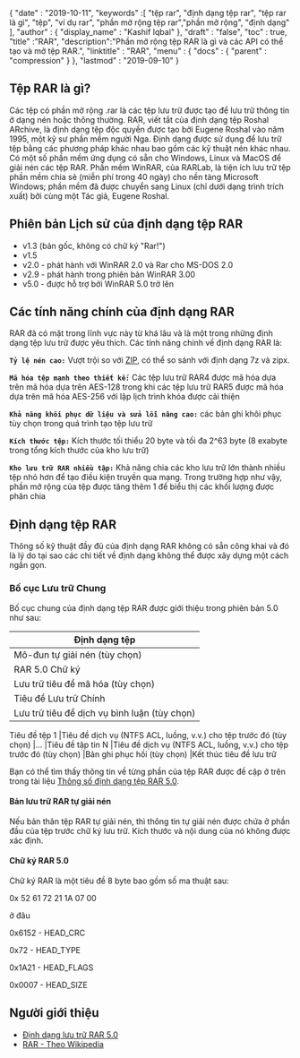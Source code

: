 {
  "date" : "2019-10-11",
  "keywords" :[ "tệp rar", "định dạng tệp rar", "tệp rar là gì", "tệp", "ví dụ rar", "phần mở rộng tệp rar","phần mở rộng", "định dạng" ],
  "author" : {
    "display_name" : "Kashif Iqbal"
},
  "draft" : "false",
  "toc" : true,
  "title" :"RAR",
  "description":"Phần mở rộng tệp RAR là gì và các API có thể tạo và mở tệp RAR.",
  "linktitle" : "RAR",
  "menu" : {
    "docs" : {
      "parent" : "compression"
}
},
  "lastmod" : "2019-09-10"
}

## Tệp RAR là gì?

Các tệp có phần mở rộng .rar là các tệp lưu trữ được tạo để lưu trữ thông tin ở dạng nén hoặc thông thường. RAR, viết tắt của định dạng tệp Roshal ARchive, là định dạng tệp độc quyền được tạo bởi Eugene Roshal vào năm 1995, một kỹ sư phần mềm người Nga. Định dạng được sử dụng để lưu trữ tệp bằng các phương pháp khác nhau bao gồm các kỹ thuật nén khác nhau. Có một số phần mềm ứng dụng có sẵn cho Windows, Linux và MacOS để giải nén các tệp RAR. Phần mềm WinRAR, của RARLab, là tiện ích lưu trữ tệp phần mềm chia sẻ (miễn phí trong 40 ngày) cho nền tảng Microsoft Windows; phần mềm đã được chuyển sang Linux (chỉ dưới dạng trình trích xuất) bởi cùng một Tác giả, Eugene Roshal.

## Phiên bản Lịch sử của định dạng tệp RAR

* v1.3 (bản gốc, không có chữ ký "Rar!")
* v1.5
* v2.0 - phát hành với WinRAR 2.0 và Rar cho MS-DOS 2.0
* v2.9 - phát hành trong phiên bản WinRAR 3.00
* v5.0 - được hỗ trợ bởi WinRAR 5.0 trở lên

## Các tính năng chính của định dạng RAR

RAR đã có mặt trong lĩnh vực này từ khá lâu và là một trong những định dạng tệp lưu trữ được yêu thích. Các tính năng chính về định dạng RAR là:

**`Tỷ lệ nén cao:`** Vượt trội so với [ZIP](/vi/compression/zip/), có thể so sánh với định dạng 7z và zipx.

**`Mã hóa tệp mạnh theo thiết kế:`** Các tệp lưu trữ RAR4 được mã hóa dựa trên mã hóa dựa trên AES-128 trong khi các tệp lưu trữ RAR5 được mã hóa dựa trên mã hóa AES-256 với lập lịch trình khóa được cải thiện

**`Khả năng khôi phục dữ liệu và sửa lỗi nâng cao:`** các bản ghi khôi phục tùy chọn trong quá trình tạo tệp lưu trữ

**`Kích thước tệp:`** Kích thước tối thiểu 20 byte và tối đa 2^63 byte (8 exabyte trong tổng kích thước của kho lưu trữ)

**`Kho lưu trữ RAR nhiều tập:`** Khả năng chia các kho lưu trữ lớn thành nhiều tệp nhỏ hơn để tạo điều kiện truyền qua mạng. Trong trường hợp như vậy, phần mở rộng của tệp được tăng thêm 1 để biểu thị các khối lượng được phân chia

## Định dạng tệp RAR

Thông số kỹ thuật đầy đủ của định dạng RAR không có sẵn công khai và đó là lý do tại sao các chi tiết về định dạng không thể được xây dựng một cách ngắn gọn.

### Bố cục Lưu trữ Chung

Bố cục chung của định dạng tệp RAR được giới thiệu trong phiên bản 5.0 như sau:

|Định dạng tệp
---|
|Mô-đun tự giải nén (tùy chọn)
|RAR 5.0 Chữ ký
|Lưu trữ tiêu đề mã hóa (tùy chọn)
|Tiêu đề Lưu trữ Chính
|Lưu trữ tiêu đề dịch vụ bình luận (tùy chọn)
Tiêu đề tệp 1
|Tiêu đề dịch vụ (NTFS ACL, luồng, v.v.) cho tệp trước đó (tùy chọn)
|...
|Tiêu đề tập tin N
|Tiêu đề dịch vụ (NTFS ACL, luồng, v.v.) cho tệp trước đó (tùy chọn)
|Bản ghi phục hồi (tùy chọn)
|Kết thúc tiêu đề lưu trữ

Bạn có thể tìm thấy thông tin về từng phần của tệp RAR được đề cập ở trên trong tài liệu [Thông số định dạng tệp RAR 5.0](https://www.rarlab.com/technote.htm#arcstruct).

#### Bản lưu trữ RAR tự giải nén

Nếu bản thân tệp RAR tự giải nén, thì thông tin tự giải nén được chứa ở phần đầu của tệp trước chữ ký lưu trữ. Kích thước và nội dung của nó không được xác định.

#### Chữ ký RAR 5.0

Chữ ký RAR là một tiêu đề 8 byte bao gồm số ma thuật sau:

0x 52 61 72 21 1A 07 00

ở đâu

0x6152 - HEAD_CRC

0x72 - HEAD_TYPE

0x1A21 - HEAD_FLAGS

0x0007 - HEAD_SIZE

## Người giới thiệu

* [Định dạng lưu trữ RAR 5.0](https://www.rarlab.com/technote.htm)
* [RAR - Theo Wikipedia](https://en.wikipedia.org/wiki/RAR_(file_format))


